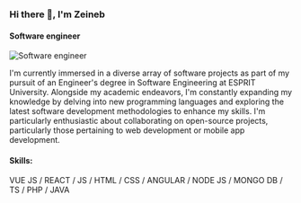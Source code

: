 ### Hi there 👋, I'm Zeineb
#### Software engineer
![Software engineer](https://arturssmirnovs.github.io/github-profile-readme-generator/images/banner.png)

I'm currently immersed in a diverse array of software projects as part of my pursuit of an Engineer's degree in Software Engineering at ESPRIT University. Alongside my academic endeavors, I'm constantly expanding my knowledge by delving into new programming languages and exploring the latest software development methodologies to enhance my skills. I'm particularly enthusiastic about collaborating on open-source projects, particularly those pertaining to web development or mobile app development. 

#### Skills: 
VUE JS / REACT / JS / HTML / CSS / ANGULAR / NODE JS / MONGO DB / TS / PHP / JAVA








